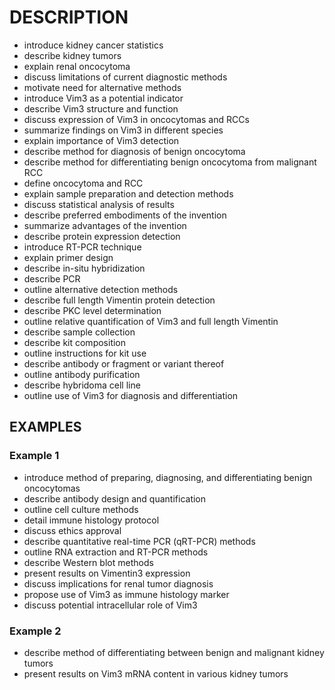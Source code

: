 # DESCRIPTION

- introduce kidney cancer statistics
- describe kidney tumors
- explain renal oncocytoma
- discuss limitations of current diagnostic methods
- motivate need for alternative methods
- introduce Vim3 as a potential indicator
- describe Vim3 structure and function
- discuss expression of Vim3 in oncocytomas and RCCs
- summarize findings on Vim3 in different species
- explain importance of Vim3 detection
- describe method for diagnosis of benign oncocytoma
- describe method for differentiating benign oncocytoma from malignant RCC
- define oncocytoma and RCC
- explain sample preparation and detection methods
- discuss statistical analysis of results
- describe preferred embodiments of the invention
- summarize advantages of the invention
- describe protein expression detection
- introduce RT-PCR technique
- explain primer design
- describe in-situ hybridization
- describe PCR
- outline alternative detection methods
- describe full length Vimentin protein detection
- describe PKC level determination
- outline relative quantification of Vim3 and full length Vimentin
- describe sample collection
- describe kit composition
- outline instructions for kit use
- describe antibody or fragment or variant thereof
- outline antibody purification
- describe hybridoma cell line
- outline use of Vim3 for diagnosis and differentiation

## EXAMPLES

### Example 1

- introduce method of preparing, diagnosing, and differentiating benign oncocytomas
- describe antibody design and quantification
- outline cell culture methods
- detail immune histology protocol
- discuss ethics approval
- describe quantitative real-time PCR (qRT-PCR) methods
- outline RNA extraction and RT-PCR methods
- describe Western blot methods
- present results on Vimentin3 expression
- discuss implications for renal tumor diagnosis
- propose use of Vim3 as immune histology marker
- discuss potential intracellular role of Vim3

### Example 2

- describe method of differentiating between benign and malignant kidney tumors
- present results on Vim3 mRNA content in various kidney tumors

